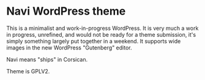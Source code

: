# Navi WordPress theme

This is a minimalist and work-in-progress WordPress. It is very much a work in progress, unrefined, and would not be ready for a theme submission, it's simply something largely put together in a weekend. It supports wide images in the new WordPress "Gutenberg" editor.

Navi means "ships" in Corsican.

Theme is GPLV2.
